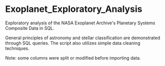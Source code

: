 # Exoplanet_Exploratory_Analysis

Exploratory analysis of the NASA Exoplanet Archive's Planetary Systems Composite Data in SQL. 

General principles of astronomy and stellar classification are demonstrated through SQL queries. The script also utilizes simple data cleaning techniques.

Note: some columns were split or modified before importing data.
